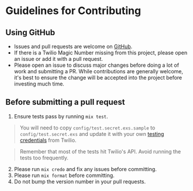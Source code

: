 # Guidelines for Contributing

## Using GitHub

- Issues and pull requests are welcome on [GitHub](https://github.com/scottswezey/twilio_magic_values).
- If there is a Twilio Magic Number missing from this project, please open an issue or add it with a pull request.
- Please open an issue to discuss major changes before doing a lot of work and submitting a PR. While contributions are generally welcome, it's best to ensure the change will be accepted into the project before investing much time.

## Before submitting a pull request

1. Ensure tests pass by running `mix test`.

> You will need to copy `config/test.secret.exs.sample` to `config/test.secret.exs` and update it with your own [testing credentials](https://www.twilio.com/console/account/settings) from Twilio.

> Remember that most of the tests hit Twilio's API. Avoid running the tests too frequently.

2. Please run `mix credo` and fix any issues before committing.
1. Please run `mix format` before committing.
1. Do not bump the version number in your pull requests.